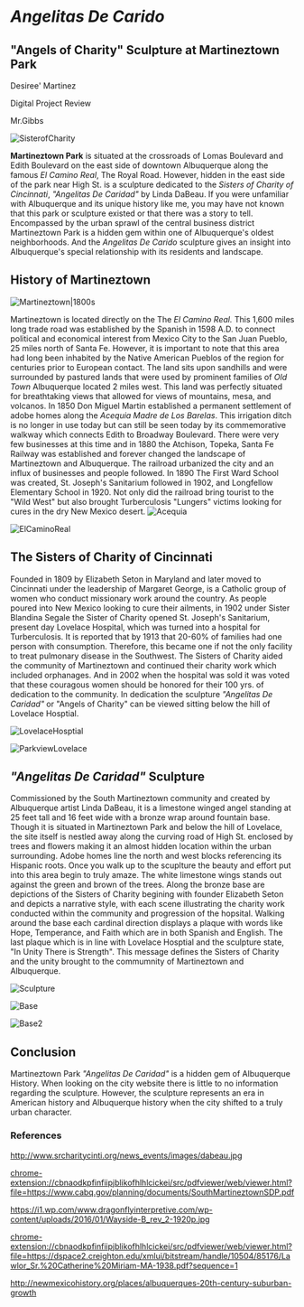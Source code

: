 # *Angelitas De Carido*
## "Angels of Charity" Sculpture at Martineztown Park 
Desiree' Martinez

Digital Project Review

Mr.Gibbs

![SisterofCharity](images/dmartinez_AngelitasDeCaridad_image1.png "SisterofCharityimage")

**Martineztown Park** is situated at the crossroads of Lomas Boulevard and Edith Boulevard on the east side of downtown Albuquerque along the famous _El Camino Real_, The Royal Road. However, hidden in the east side of the park near High St. is a sculpture dedicated to the *Sisters of Charity of Cincinnati*, *"Angelitas De Caridad"* by Linda DaBeau. If you were unfamiliar with Albuquerque and its unique history like me, you may have not known that this park or sculpture existed or that there was a story to tell. Encompassed by the urban sprawl of the central business district Martineztown Park is a hidden gem within one of Albuquerque's oldest neighborhoods. And the *Angelitas De Carido* sculpture gives an insight into Albuquerque's special relationship with its residents and landscape. 

## History of Martineztown
![Martineztown|1800s](images/dmartinez_1800s_image2.png "1800s")

Martineztown is located directly on the The *El Camino Real.* This 1,600 miles long trade road was established by the Spanish in 1598 A.D. to connect political and economical interest from Mexico City to the San Juan Pueblo, 25 miles north of Santa Fe. However, it is important to note that this area had long been inhabited by the Native American Pueblos of the region for centuries prior to European contact. The land sits upon sandhills and were surrounded by pastured lands that were used by prominent families of *Old Town* Albuquerque located 2 miles west. This land was perfectly situated for breathtaking views that allowed for views of mountains, mesa, and volcanos. In 1850 Don Miguel Martin established a permanent settlement of adobe homes along the *Acequia Madre de Los Barelas*. This irrigation ditch is no longer in use today but can still be seen today by its commemorative walkway which connects Edith to Broadway Boulevard. 
There were very few businesses at this time and in 1880 the Atchison, Topeka, Santa Fe Railway was established and forever changed the landscape of Martineztown and Albuquerque. The railroad urbanized the city and an influx of businesses and people followed. In 1890 The First Ward School was created, St. Joseph's Sanitarium followed in 1902, and Longfellow Elementary School in 1920. Not only did the railroad bring tourist to the "Wild West" but also brought Turberculosis "Lungers" victims looking for cures in the dry New Mexico desert. 
![Acequia](image/dmartinez_Acequia_image3.png "Acequia")

![ElCaminoReal](image/dmartinez_ElCamino_image4.png "ElCamino")

## The Sisters of Charity of Cincinnati
Founded in 1809 by Elizabeth Seton in Maryland and later moved to Cincinnati under the leadership of Margaret George, is a Catholic group of women who conduct missionary work around the country. As people poured into New Mexico looking to cure their ailments, in 1902 under Sister Blandina Segale the Sister of Charity opened St. Joseph's Sanitarium, present day Lovelace Hospital, which was turned into a hospital for Turberculosis. It is reported that by 1913 that 20-60% of families had one person with consumption. Therefore, this became one if not the only facility to treat pulmonary disease in the Southwest. The Sisters of Charity aided the community of Martineztown and continued their charity work which included orphanages. And in 2002 when the hospital was sold it was voted that these couragous women should be honored for their 100 yrs. of dedication to the community. In dedication the sculpture *"Angelitas De Caridad"* or "Angels of Charity" can be viewed sitting below the hill of Lovelace Hosptial. 

![LovelaceHosptial](images/dmartinez_Lovelace_image5.png "Lovelace")

![ParkviewLovelace](images/dmartinez_Parkview_image6.png "Parkview")

## *"Angelitas De Caridad"* Sculpture
Commissioned by the South Martineztown community and created by Albuquerque artist Linda DaBeau, it is a limestone winged angel standing at 25 feet tall and 16 feet wide with a bronze wrap around fountain base. Though it is situated in Martineztown Park and below the hill of Lovelace, the site itself is nestled away along the curving road of High St. enclosed by trees and flowers making it an almost hidden location within the urban surrounding. Adobe homes line the north and west blocks referencing its Hispanic roots. Once you walk up to the scuplture the beauty and effort put into this area begin to truly amaze. The white limestone wings stands out against the green and brown of the trees. Along the bronze base are depictions of the Sisters of Charity begining with founder Elizabeth Seton and depicts a narrative style, with each scene illustrating the charity work conducted within the community and progression of the hopsital. Walking around the base each cardinal direction displays a plaque with words like Hope, Temperance, and Faith which are in both Spanish and English. The last plaque which is in line with Lovelace Hosptial and the sculpture state, "In Unity There is Strength". This message defines the Sisters of Charity and the unity brought to the commumnity of Martineztown and Albuquerque.

![Sculpture](images/dmartinez_Sculpture_image7.png "Sculpture")

![Base](images/dmartinez_Base_image8.png "Base")

![Base2](images/dmartinez_Base2_image9.png "Base2")

## Conclusion
Martineztown Park *"Angelitas De Caridad"* is a hidden gem of Albuquerque History. When looking on the city website there is little to no information regarding the sculpture. However, the sculpture represents an era in American history and Albuquerque history when the city shifted to a truly urban character.  

### References
http://www.srcharitycinti.org/news_events/images/dabeau.jpg

<chrome-extension://cbnaodkpfinfiipjblikofhlhlcickei/src/pdfviewer/web/viewer.html?file=https://www.cabq.gov/planning/documents/SouthMartineztownSDP.pdf>

<https://i1.wp.com/www.dragonflyinterpretive.com/wp-content/uploads/2016/01/Wayside-B_rev_2-1920p.jpg>

<chrome-extension://cbnaodkpfinfiipjblikofhlhlcickei/src/pdfviewer/web/viewer.html?file=https://dspace2.creighton.edu/xmlui/bitstream/handle/10504/85176/Lawlor_Sr.%20Catherine%20Miriam-MA-1938.pdf?sequence=1>

<http://newmexicohistory.org/places/albuquerques-20th-century-suburban-growth>















  
